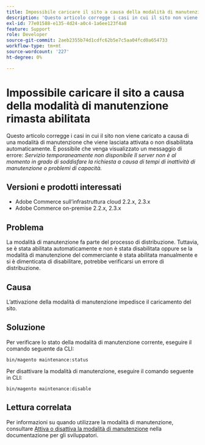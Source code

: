 ```yaml
---
title: Impossibile caricare il sito a causa della modalità di manutenzione rimasta abilitata
description: 'Questo articolo corregge i casi in cui il sito non viene caricato a causa di una modalità di manutenzione che viene lasciata attivata o non disabilitata automaticamente. Potresti ricevere un messaggio di errore: *Servizio temporaneamente non disponibile Il server non è al momento in grado di soddisfare la richiesta a causa di tempi di inattività della manutenzione o problemi di capacità.*'
exl-id: 77e01588-e135-4d24-a0c4-1a6ee123f4a8
feature: Support
role: Developer
source-git-commit: 2aeb2355b74d1cdfc62b5e7c5aa04fcd0a654733
workflow-type: tm+mt
source-wordcount: '227'
ht-degree: 0%

---
```


# Impossibile caricare il sito a causa della modalità di manutenzione rimasta abilitata

Questo articolo corregge i casi in cui il sito non viene caricato a causa di una modalità di manutenzione che viene lasciata attivata o non disabilitata automaticamente. È possibile che venga visualizzato un messaggio di errore: *Servizio temporaneamente non disponibile Il server non è al momento in grado di soddisfare la richiesta a causa di tempi di inattività di manutenzione o problemi di capacità.*

## Versioni e prodotti interessati

* Adobe Commerce sull’infrastruttura cloud 2.2.x, 2.3.x
* Adobe Commerce on-premise 2.2.x, 2.3.x

## Problema

La modalità di manutenzione fa parte del processo di distribuzione. Tuttavia, se è stata abilitata automaticamente e non è stata disabilitata oppure se la modalità di manutenzione del commerciante è stata abilitata manualmente e si è dimenticata di disabilitare, potrebbe verificarsi un errore di distribuzione.

## Causa

L’attivazione della modalità di manutenzione impedisce il caricamento del sito.

## Soluzione

Per verificare lo stato della modalità di manutenzione corrente, eseguire il comando seguente da CLI:

```
bin/magento maintenance:status
```

Per disattivare la modalità di manutenzione, eseguire il comando seguente in CLI:

```
bin/magento maintenance:disable
```

## Lettura correlata

Per informazioni su quando utilizzare la modalità di manutenzione, consultare [Attiva o disattiva la modalità di manutenzione](https://experienceleague.adobe.com/it/docs/commerce-operations/installation-guide/tutorials/maintenance-mode) nella documentazione per gli sviluppatori.

